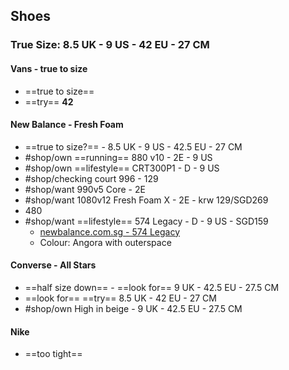 ## Shoes

### True Size: 8.5 UK - 9 US - 42 EU - 27 CM

#### Vans - true to size

- ==true to size==
- ==try== **42**

#### New Balance - Fresh Foam

- ==true to size?== - 8.5 UK - 9 US - 42.5 EU - 27 CM
- #shop/own ==running== 880 v10 - 2E - 9 US
- #shop/own ==lifestyle== CRT300P1 - D - 9 US
- #shop/checking court 996 - 129
- #shop/want 990v5 Core - 2E
- #shop/want 1080v12 Fresh Foam X - 2E - krw 129/SGD269
- 480
- #shop/want ==lifestyle== 574 Legacy - D - 9 US - SGD159
  - [newbalance.com.sg - 574 Legacy](https://www.newbalance.com.sg/gender-neutral/shoes/U574LGV1-40118.html#dwvar_U574LGV1-40118_size=9&dwvar_U574LGV1-40118_style=U574LGTO&dwvar_U574LGV1-40118_width=D&pid=U574LGV1-40118&quantity=1)
  - Colour: Angora with outerspace

#### Converse - All Stars

- ==half size down== - ==look for== 9 UK - 42.5 EU - 27.5 CM
- ==look for== ==try== 8.5 UK - 42 EU - 27 CM
- #shop/own High in beige - 9 UK - 42.5 EU - 27.5 CM

#### Nike

- ==too tight==
